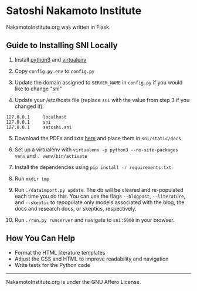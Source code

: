 Satoshi Nakamoto Institute
===========

NakamotoInstitute.org was written in Flask.


## Guide to Installing SNI Locally

1. Install [python3](https://www.python.org/) and [virtualenv](https://virtualenv.pypa.io/en/latest/)

2. Copy `config.py.env` to `config.py`

3. Update the domain assigned to `SERVER_NAME` in `config.py` if you would like to change "sni"

4. Update your /etc/hosts file (replace `sni` with the value from step 3 if you changed it):
  ```
  127.0.0.1     localhost
  127.0.0.1     sni
  127.0.0.1     satoshi.sni
  ```

5. Download the PDFs and txts [here](https://nakamotoinstitute.org/static/docs/sni-docs.zip) and place them in `sni/static/docs`

6. Set up a virtualenv with `virtualenv -p python3 --no-site-packages venv` and `. venv/bin/activate`

7. Install the dependencies using `pip install -r requirements.txt`.

8. Run `mkdir tmp`

9. Run `./dataimport.py update`. The db will be cleared and re-populated each time you do this. You can use the flags `--blogpost`, `--literature`, and `--skeptic` to repopulate only models associated with the blog, the docs and research docs, or skeptics, respectively.

10. Run `./run.py runserver` and navigate to `sni:5000` in your browser.

## How You Can Help

* Format the HTML literature templates
* Adjust the CSS and HTML to improve readability and navigation
* Write tests for the Python code

***

NakamotoInstitute.org is under the GNU Affero License.
